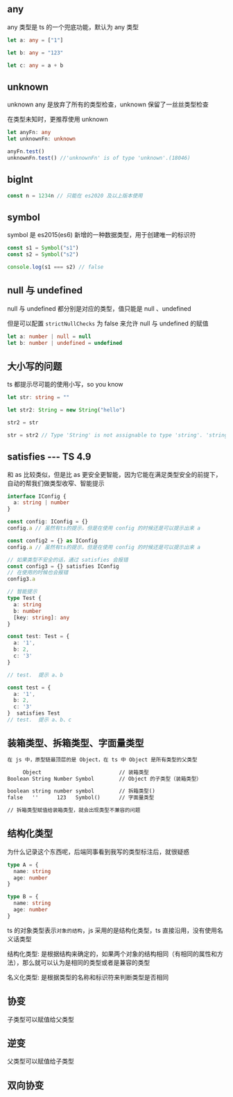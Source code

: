 ## any

any 类型是 ts 的一个兜底功能，默认为 any 类型

```ts
let a: any = ["1"]

let b: any = "123"

let c: any = a + b
```

## unknown

unknown
any 是放弃了所有的类型检查，unknown 保留了一丝丝类型检查

在类型未知时，更推荐使用 unknown

```ts
let anyFn: any
let unknownFn: unknown

anyFn.test()
unknownFn.test() //'unknownFn' is of type 'unknown'.(18046)
```

## bigInt

```js
const n = 1234n // 只能在 es2020 及以上版本使用
```

## symbol

symbol 是 es2015(es6) 新增的一种数据类型，用于创建唯一的标识符

```ts
const s1 = Symbol("s1")
const s2 = Symbol("s2")

console.log(s1 === s2) // false
```

## null 与 undefined

null 与 undefined 都分别是对应的类型，值只能是 null 、undefined

但是可以配置 `strictNullChecks` 为 false 来允许 null 与 undefined 的赋值

```ts
let a: number | null = null
let b: number | undefined = undefined
```

## 大小写的问题

ts 都提示尽可能的使用小写，so you know

```ts
let str: string = ""

let str2: String = new String("hello")

str2 = str

str = str2 // Type 'String' is not assignable to type 'string'. 'string' is a primitive, but 'String' is a wrapper object. Prefer using 'string' when possible.(2322)
```

## satisfies --- TS 4.9

和 as 比较类似，但是比 as 更安全更智能，因为它能在满足类型安全的前提下，自动的帮我们做类型收窄、智能提示

```ts
interface IConfig {
  a: string | number
}

const config: IConfig = {}
config.a // 虽然有ts的提示，但是在使用 config 的时候还是可以提示出来 a

const config2 = {} as IConfig
config.a // 虽然有ts的提示，但是在使用 config 的时候还是可以提示出来 a

// 如果类型不安全的话，通过 satisfies 会报错
const config3 = {} satisfies IConfig
// 在使用的时候也会报错
config3.a

// 智能提示
type Test {
  a: string
  b: number
  [key: string]: any
}

const test: Test = {
  a: '1',
  b: 2,
  c: '3'
}

// test.  提示 a、b

const test = {
  a: '1',
  b: 2,
  c: '3'
}  satisfies Test
// test.  提示 a、b、c
```

## 装箱类型、拆箱类型、字面量类型

```txt
在 js 中，原型链最顶层的是 Object，在 ts 中 Object 是所有类型的父类型

     Object                         // 装箱类型
Boolean String Number Symbol        // Object 的子类型（装箱类型）

boolean string number symbol        // 拆箱类型()
false   ''      123   Symbol()      // 字面量类型

// 拆箱类型赋值给装箱类型，就会出现类型不兼容的问题
```

## 结构化类型

为什么记录这个东西呢，后端同事看到我写的类型标注后，就很疑惑

```ts
type A = {
  name: string
  age: number
}

type B = {
  name: string
  age: number
}
```

ts 的对象类型表示`对象的结构`，js 采用的是结构化类型，ts 直接沿用，没有使用名义话类型

结构化类型: 是根据结构来确定的，如果两个对象的结构相同（有相同的属性和方法），那么就可以认为是相同的类型或者是兼容的类型

名义化类型: 是根据类型的名称和标识符来判断类型是否相同

## 协变

子类型可以赋值给父类型

## 逆变

父类型可以赋值给子类型

## 双向协变
